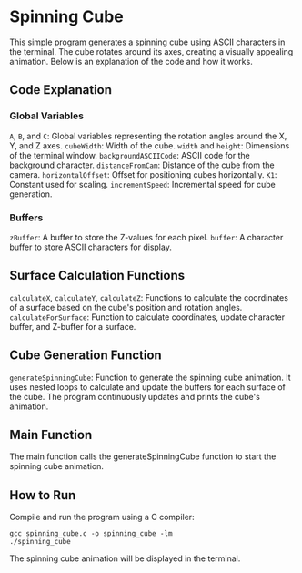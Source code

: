 # Spinning Cube
This simple program generates a spinning cube using ASCII characters in the terminal. The cube rotates around its axes, creating a visually appealing animation. Below is an explanation of the code and how it works.

## Code Explanation
### Global Variables
`A`, `B`, and `C`: Global variables representing the rotation angles around the X, Y, and Z axes.
`cubeWidth`: Width of the cube.
`width` and `height`: Dimensions of the terminal window.
`backgroundASCIICode`: ASCII code for the background character.
`distanceFromCam`: Distance of the cube from the camera.
`horizontalOffset`: Offset for positioning cubes horizontally.
`K1`: Constant used for scaling.
`incrementSpeed`: Incremental speed for cube generation.

### Buffers
`zBuffer`: A buffer to store the Z-values for each pixel.
`buffer`: A character buffer to store ASCII characters for display.

## Surface Calculation Functions
`calculateX`, `calculateY`, `calculateZ`: Functions to calculate the coordinates of a surface based on the cube's position and rotation angles.
`calculateForSurface`: Function to calculate coordinates, update character buffer, and Z-buffer for a surface.

## Cube Generation Function
`generateSpinningCube`: Function to generate the spinning cube animation. It uses nested loops to calculate and update the buffers for each surface of the cube. The program continuously updates and prints the cube's animation.

## Main Function
The main function calls the generateSpinningCube function to start the spinning cube animation.

## How to Run
Compile and run the program using a C compiler:

```
gcc spinning_cube.c -o spinning_cube -lm
./spinning_cube
```

The spinning cube animation will be displayed in the terminal.
